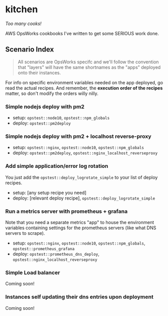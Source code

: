 # kitchen
*Too many cooks!*

AWS OpsWorks cookbooks I've written to get some SERIOUS work done. 

## Scenario Index
> All scenarios are OpsWorks specifc and we'll follow the convention that "layers" 
will have the same shortnames as the "apps" deployed onto their instances.

For info on specific environment variables needed on the app deployed, go read the 
actual recipes. And remember, the **execution order of the recipes** matter, so 
don't modify the orders willy nilly.

### Simple nodejs deploy with pm2
- setup: `opstest::node10`, `opstest::npm_globals`
- deploy: `opstest::pm2deploy`

### Simple nodejs deploy with pm2 + localhost reverse-proxy
- setup: `opstest::nginx`, `opstest::node10`, `opstest::npm_globals`
- deploy: `opstest::pm2deploy`, `opstest::nginx_localhost_reverseproxy`

### Add simple application/error log rotation
You just add the `opstest::deploy_logrotate_simple` to your list
of deploy recipes.
- setup: \[any setup recipe you need\]
- deploy: \[relevant deploy recipe\], `opstest::deploy_logrotate_simple`

### Run a metrics server with prometheus + grafana
Note that you need a separate metrics "app" to house the environment variables containing
settings for the prometheus servers (like what DNS servers to scrape).
- setup: `opstest::nginx`, `opstest::node10`, `opstest::npm_globals`, 
  `opstest::prometheus_grafana`
- deploy: `opstest::prometheus_dns_deploy`, `opstest::nginx_localhost_reverseproxy`

### Simple Load balancer 
Coming soon!

### Instances self updating their dns entries upon deployment
Coming soon!
